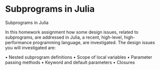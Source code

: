 # Subprograms in Julia
Subprograms in Julia

In this homework assignment how some design issues, related to subprograms, are
addressed in Julia, a recent, high-level, high-performance programming language, are investigated. The design issues you will investigated are:

•	Nested subprogram definitions
•	Scope of local variables
•	Parameter passing methods
•	Keyword and default parameters
•	Closures
